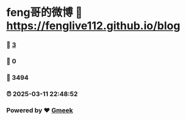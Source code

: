 # feng哥的微博 :link: https://fenglive112.github.io/blog 
### :page_facing_up: [3](https://fenglive112.github.io/blog/tag.html) 
### :speech_balloon: 0 
### :hibiscus: 3494 
### :alarm_clock: 2025-03-11 22:48:52 
### Powered by :heart: [Gmeek](https://github.com/Meekdai/Gmeek)
